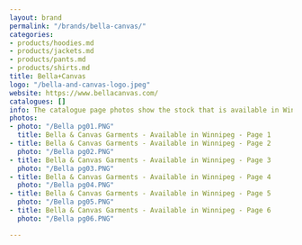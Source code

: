 ```yaml
---
layout: brand
permalink: "/brands/bella-canvas/"
categories:
- products/hoodies.md
- products/jackets.md
- products/pants.md
- products/shirts.md
title: Bella+Canvas
logo: "/bella-and-canvas-logo.jpeg"
website: https://www.bellacanvas.com/
catalogues: []
info: The catalogue page photos show the stock that is available in Winnipeg, MB
photos:
- photo: "/Bella pg01.PNG"
  title: Bella & Canvas Garments - Available in Winnipeg - Page 1
- title: Bella & Canvas Garments - Available in Winnipeg - Page 2
  photo: "/Bella pg02.PNG"
- title: Bella & Canvas Garments - Available in Winnipeg - Page 3
  photo: "/Bella pg03.PNG"
- title: Bella & Canvas Garments - Available in Winnipeg - Page 4
  photo: "/Bella pg04.PNG"
- title: Bella & Canvas Garments - Available in Winnipeg - Page 5
  photo: "/Bella pg05.PNG"
- title: Bella & Canvas Garments - Available in Winnipeg - Page 6
  photo: "/Bella pg06.PNG"

---
```

